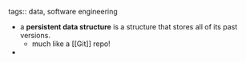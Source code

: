 tags:: data, software engineering

- a **persistent data structure** is a structure that stores all of its past versions.
	- much like a [[Git]] repo!
-